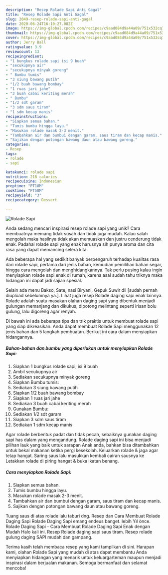 ```yaml
---
description: "Resep Rolade Sapi Anti Gagal"
title: "Resep Rolade Sapi Anti Gagal"
slug: 2049-resep-rolade-sapi-anti-gagal
date: 2020-06-24T16:10:27.082Z
image: https://img-global.cpcdn.com/recipes/c9aad084d9a44a09/751x532cq70/rolade-sapi-foto-resep-utama.jpg
thumbnail: https://img-global.cpcdn.com/recipes/c9aad084d9a44a09/751x532cq70/rolade-sapi-foto-resep-utama.jpg
cover: https://img-global.cpcdn.com/recipes/c9aad084d9a44a09/751x532cq70/rolade-sapi-foto-resep-utama.jpg
author: Jerry Ball
ratingvalue: 3.9
reviewcount: 13
recipeingredient:
- "1 bungkus rolade sapi isi 9 buah"
- "secukupnya air"
- "secukupnya minyak goreng"
- " Bumbu tumis"
- "3 siung bawang putih"
- "1/2 buah bawang bombay"
- "1 ruas jari jahe"
- "3 buah cabai keriting merah"
- " Bumbu"
- "1/2 sdt garam"
- "3 sdm saus tiram"
- "1 sdm kecap manis"
recipeinstructions:
- "Siapkan semua bahan."
- "Tumis bumbu hingga layu."
- "Masukan rolade masak 2-3 menit."
- "Tambahkan air dan bumbui dengan garam, saus tiram dan kecap manis."
- "Sajikan dengan potongan bawang daun atau bawang goreng."
categories:
- Resep
tags:
- rolade
- sapi

katakunci: rolade sapi 
nutrition: 218 calories
recipecuisine: Indonesian
preptime: "PT18M"
cooktime: "PT58M"
recipeyield: "3"
recipecategory: Dessert

---
```



![Rolade Sapi](https://img-global.cpcdn.com/recipes/c9aad084d9a44a09/751x532cq70/rolade-sapi-foto-resep-utama.jpg)

Anda sedang mencari inspirasi resep rolade sapi yang unik? Cara membuatnya memang tidak susah dan tidak juga mudah. Kalau salah mengolah maka hasilnya tidak akan memuaskan dan justru cenderung tidak enak. Padahal rolade sapi yang enak harusnya sih punya aroma dan cita rasa yang dapat memancing selera kita.

Ada beberapa hal yang sedikit banyak berpengaruh terhadap kualitas rasa dari rolade sapi, pertama dari jenis bahan, kemudian pemilihan bahan segar, hingga cara mengolah dan menghidangkannya. Tak perlu pusing kalau ingin menyiapkan rolade sapi enak di rumah, karena asal sudah tahu triknya maka hidangan ini dapat jadi sajian spesial.

Selain ada menu Bakso, Sate, nasi Biryani, Gepuk Suwir dll [sudah pernah diupload sebelumnya ya.]. Lihat juga resep Rolade daging sapi enak lainnya. Rolade adalah suatu masakan olahan daging sapi yang dibentuk menjadi gulungan memanjang dan dikukus, dipotong melintang seperti irisan bolu gulung, lalu digoreng agar renyah.


Di bawah ini ada beberapa tips dan trik praktis untuk membuat rolade sapi yang siap dikreasikan. Anda dapat membuat Rolade Sapi menggunakan 12 jenis bahan dan 5 langkah pembuatan. Berikut ini cara dalam menyiapkan hidangannya.

<!--inarticleads1-->

##### Bahan-bahan dan bumbu yang diperlukan untuk menyiapkan Rolade Sapi:

1. Siapkan 1 bungkus rolade sapi, isi 9 buah
1. Ambil secukupnya air
1. Sediakan secukupnya minyak goreng
1. Siapkan  Bumbu tumis:
1. Sediakan 3 siung bawang putih
1. Siapkan 1/2 buah bawang bombay
1. Siapkan 1 ruas jari jahe
1. Sediakan 3 buah cabai keriting merah
1. Gunakan  Bumbu:
1. Sediakan 1/2 sdt garam
1. Siapkan 3 sdm saus tiram
1. Sediakan 1 sdm kecap manis


Agar rolade berbentuk padat dan tidak pecah, sebaiknya gunakan daging sapi has dalam yang mengandung. Rolade daging sapi ini bisa menjadi pilihan lauk yang baik untuk sarapan Anak anda, bahkan bisa ditambahkan untuk bekal makanan ketika pergi kesekolah. Keluarkan rolade &amp; jaga agar tetap hangat. Saring saus lalu masukkan kembali cairan sausnya ke Letakkan rolade di piring hangat &amp; buka ikatan benang. 

<!--inarticleads2-->

##### Cara menyiapkan Rolade Sapi:

1. Siapkan semua bahan.
1. Tumis bumbu hingga layu.
1. Masukan rolade masak 2-3 menit.
1. Tambahkan air dan bumbui dengan garam, saus tiram dan kecap manis.
1. Sajikan dengan potongan bawang daun atau bawang goreng.


Tuang saus di atas rolade lalu taburi dng. Resep dan Cara Membuat Rolade Daging Sapi Rolade Daging Sapi emang endeus banget. lebih Yıl önce. Rolade Daging Sapi - Cara Membuat Rolade Daging Sapi Enak dengan Mudah Halo kali ini. Resep Rolade daging sapi saus tiram. Resep rolade gulung daging SAPI mudah dan gampang. 

Terima kasih telah membaca resep yang kami tampilkan di sini. Harapan kami, olahan Rolade Sapi yang mudah di atas dapat membantu Anda menyiapkan hidangan yang menarik untuk keluarga/teman maupun menjadi inspirasi dalam berjualan makanan. Semoga bermanfaat dan selamat mencoba!
